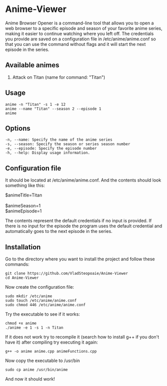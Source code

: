 # Anime-Viewer

Anime Browser Opener is a command-line tool that allows you to open a web browser to a specific episode and season of your favorite anime series, making it easier to continue watching where you left off. The credentials you provide are saved on a configuration file in /etc/anime/anime.conf so that you can use the command without flags and it will start the next episode in the series.

## Available animes

1. Attack on Titan (name for command: "Titan")

## Usage
```
anime -n "Titan" -s 1 -e 12  
anime --name "Titan" --season 2 --episode 1  
anime  
```
## Options
```
-n, --name: Specify the name of the anime series 
-s, --season: Specify the season or series season number  
-e, --episode: Specify the episode number  
-h, --help: Display usage information.  
```

## Configuration file

It should be located at /etc/anime/anime.conf. And the contents should look something like this:  


$animeTitle=Titan<br>  
$animeSeason=1<br>
$animeEpisode=1  


The contents represent the default credentials if no input is provided. If there is no input for the episode the program uses the default credential and automatically goes to the next episode in the series.

## Installation

Go to the directory where you want to install the project and follow these commands:

```
git clone https://github.com/VladSteopoaie/Anime-Viewer
cd Anime-Viewer
```

Now create the configuration file:

```
sudo mkdir /etc/anime
sudo touch /etc/anime/anime.conf
sudo chmod 446 /etc/anime/anime.conf
```

Try the executable to see if it works:

```
chmod +x anime
./anime -e 1 -s 1 -n Titan
```

If it does not work try to recompile it (search how to install g++ if you don't have it) after compiling try executing it again:

```
g++ -o anime anime.cpp animeFunctions.cpp
```

Now copy the executable to /usr/bin

```
sudo cp anime /usr/bin/anime
```

And now it should work!
